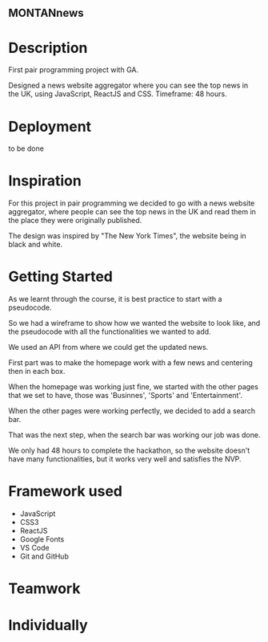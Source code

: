 ## MONTANnews

# Description

First pair programming project with GA.

Designed a news website aggregator where you can see the top news in the UK, using JavaScript, ReactJS and CSS. Timeframe: 48 hours.

# Deployment
to be done
 
# Inspiration

For this project in pair programming we decided to go with a news website aggregator, where people can see the top news in the UK and read them in the place they were originally published. 

The design was inspired by "The New York Times", the website being in black and white.

# Getting Started

As we learnt through the course, it is best practice to start with a pseudocode.

So we had a wireframe to show how we wanted the website to look like, and the pseudocode with all the functionalities we wanted to add.

We used an API from where we could get the updated news.

First part was to make the homepage work with a few news and centering then in each box.

When the homepage was working just fine, we started with the other pages that we set to have, those was 'Businnes', 'Sports' and 'Entertainment'.

When the other pages were working perfectly, we decided to add a search bar.

That was the next step, when the search bar was working our job was done.

We only had 48 hours to complete the hackathon, so the website doesn't have many functionalities, but it works very well and satisfies the NVP.


# Framework used
* JavaScript
* CSS3
* ReactJS
* Google Fonts
* VS Code
* Git and GitHub

# Teamwork

# Individually
